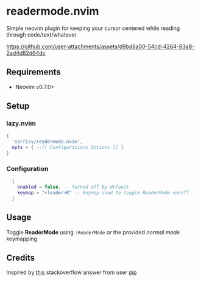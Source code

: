 # readermode.nvim

Simple neovim plugin for keeping your cursor centered while reading through code/text/whatever

https://github.com/user-attachments/assets/d9bd8a00-54cd-4264-83a8-2ad4d82d64dc

## Requirements

- Neovim v0.7.0+

## Setup

### lazy.nvim

```lua
{
  'sarrisv/readermode.nvim',
  opts = { --[[ Configurations Options ]] }
}
```

### Configuration

```lua
  {
    enabled = false, -- Turned off by default
    keymap = "<leader>R" -- Keymap used to toggle ReaderMode on/off
  }
```

## Usage

Toggle **ReaderMode** using `:ReaderMode` or the provided _normal mode_ keymapping

## Credits

Inspired by [this](https://stackoverflow.com/a/63326139) stackoverflow answer from user [pip](https://stackoverflow.com/users/8096230/pip)
